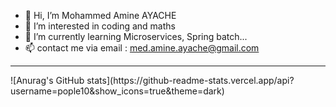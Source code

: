 - 👋 Hi, I’m Mohammed Amine AYACHE
- 👀 I’m interested in coding and maths
- 🌱 I’m currently learning Microservices, Spring batch...
- 📫 contact me via email : med.amine.ayache@gmail.com
<hr/>
![Anurag's GitHub stats](https://github-readme-stats.vercel.app/api?username=pople10&show_icons=true&theme=dark)
